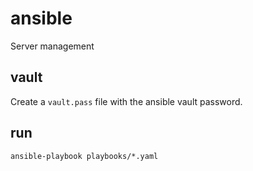 # ansible
Server management

## vault
Create a `vault.pass` file with the ansible vault password.

## run
```shell
ansible-playbook playbooks/*.yaml
```
